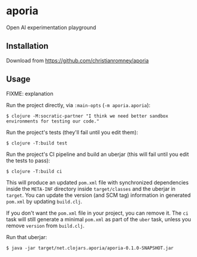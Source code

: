 # aporia

Open AI experimentation playground

## Installation

Download from https://github.com/christianromney/aporia

## Usage

FIXME: explanation

Run the project directly, via `:main-opts` (`-m aporia.aporia`):

    $ clojure -M:socratic-partner "I think we need better sandbox environments for testing our code."


Run the project's tests (they'll fail until you edit them):

    $ clojure -T:build test

Run the project's CI pipeline and build an uberjar (this will fail until you edit the tests to pass):

    $ clojure -T:build ci

This will produce an updated `pom.xml` file with synchronized dependencies inside the `META-INF`
directory inside `target/classes` and the uberjar in `target`. You can update the version (and SCM tag)
information in generated `pom.xml` by updating `build.clj`.

If you don't want the `pom.xml` file in your project, you can remove it. The `ci` task will
still generate a minimal `pom.xml` as part of the `uber` task, unless you remove `version`
from `build.clj`.

Run that uberjar:

    $ java -jar target/net.clojars.aporia/aporia-0.1.0-SNAPSHOT.jar

